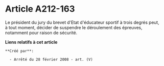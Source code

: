 # Article A212-163

Le président du jury du brevet d'Etat d'éducateur sportif à trois degrés peut, à tout moment, décider de suspendre le
déroulement des épreuves, notamment pour raison de sécurité.

**Liens relatifs à cet article**

	**Créé par**:

	  - Arrêté du 28 février 2008 - art. (V)
